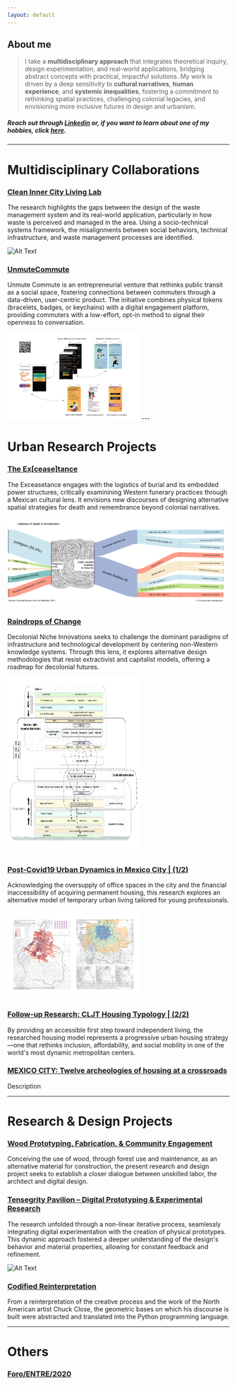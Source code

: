 ```yaml
---
layout: default
---
```

## About me

> I take a **multidisciplinary approach** that integrates theoretical inquiry, design experimentation, and real-world applications, bridging abstract concepts with practical, impactful solutions. My work is driven by a deep sensitivity to **cultural narratives**, **human experience**, and **systemic inequalities**, fostering a commitment to rethinking spatial practices, challenging colonial legacies, and envisioning more inclusive futures in design and urbanism.


##### Reach out through [Linkedin](https://www.linkedin.com/in/juan-jose-corona/) or, if you want to learn about one of my hobbies, click [here](https://www.instagram.com/jjclucio).

---

# Multidisciplinary Collaborations


### [Clean Inner City Living Lab](page-1.md)

The research highlights the gaps between the design of the waste management system and its real-world application, particularly in how waste is perceived and managed in the area. Using a socio-technical systems framework, the misalignments between social behaviors, technical infrastructure, and waste management processes are identified.

<img src="assets/img/20241028_110616.jpg" alt="Alt Text" width="300" height="200">

### [UnmuteCommute](page6.md)

Unmute Commute is an entrepreneurial venture that rethinks public transit as a social space, fostering connections between commuters through a data-driven, user-centric product. The initiative combines physical tokens (bracelets, badges, or keychains) with a digital engagement platform, providing commuters with a low-effort, opt-in method to signal their openness to conversation.

<img src="assets/img/unmutecommute/web_画板 1.png" alt="Alt Text" width="300" height="200">
---

# Urban Research Projects

### [The Ex[cease]tance](page2.md)

The Exceasetance engages with the logistics of burial and its embedded power structures, critically examinining Western funerary practices through a Mexican cultural lens.
It envisions new discourses of designing alternative spatial strategies for death and remembrance beyond colonial narratives.

<img src="assets/img/exceasetance/Fig3_JJCL-min.png" alt="Alt Text" width="550" height="200">

### [Raindrops of Change](page3.md)

Decolonial Niche Innovations seeks to challenge the dominant paradigms of infrastructure and technological development by centering non-Western knowledge systems.
Through this lens, it explores alternative design methodologies that resist extractivist and capitalist models, offering a roadmap for decolonial futures.

<img src="assets/img/DecolonialNicheInnovations.jpg" alt="Alt Text" width="300" height="400">

### [Post-Covid19 Urban Dynamics in Mexico City | (1/2)](page4.md)

Acknowledging the oversupply of office spaces in the city and the financial inaccessibility of acquiring permanent housing, this research explores an alternative model of temporary urban living tailored for young professionals. 

<img src="assets/img/proyectoGIS/230601_PF_Zambrano_1.jpg" alt="Alt Text" width="300" height="200">

### [Follow-up Research: CLJT Housing Typology | (2/2)](page5.md)

By providing an accessible first step toward independent living, the researched housing model represents a progressive urban housing strategy—one that rethinks inclusion, affordability, and social mobility in one of the world's most dynamic metropolitan centers.

### [MEXICO CITY: Twelve archeologies of housing at a crossroads](page7.md)

Description

---

# Research & Design Projects

### [Wood Prototyping, Fabrication, & Community Engagement](page8.md)

Conceiving the use of wood, through forest use and maintenance, as an alternative material for construction, the present research and design project seeks to establish a closer dialogue between unskilled labor, the architect and digital design.

### [Tensegrity Pavilion – Digital Prototyping & Experimental Research](page9.md)

The research unfolded through a non-linear iterative process, seamlessly integrating digital experimentation with the creation of physical prototypes. This dynamic approach fostered a deeper understanding of the design's behavior and material properties, allowing for constant feedback and refinement.

<img src="assets/img/tensegrity/Pabellón_4 mezcla playground - Photo.png" alt="Alt Text" width="300" height="200">

### [Codified Reinterpretation](page10.md)

From a reinterpretation of the creative process and the work of the North American artist Chuck Close, the geometric bases on which his discourse is built were abstracted and translated into the Python programming language. 

---

# Others

### [Foro/ENTRE/2020](https://issuu.com/escuadraarquitectura/docs/foro_entre_book)


###
